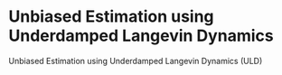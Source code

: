# Unbiased Estimation using Underdamped Langevin Dynamics
Unbiased Estimation using Underdamped Langevin Dynamics (ULD)
